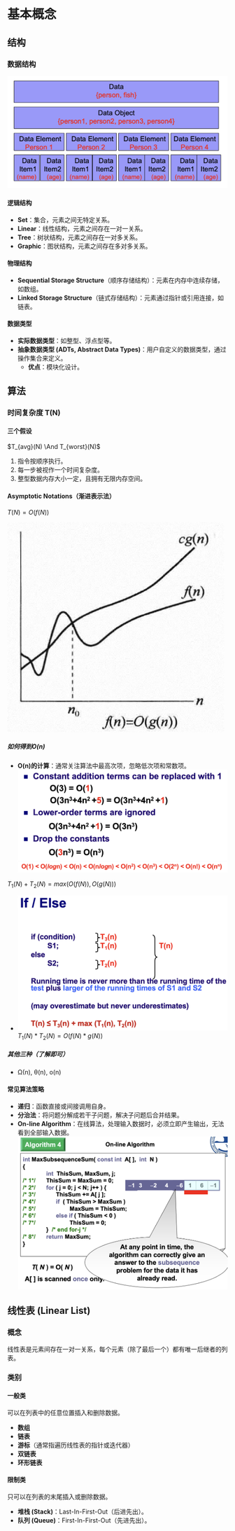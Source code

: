# 基本概念  
  
## 结构  
  
### 数据结构  
![](https://github.com/xinyi1227/Data-Structure2024/blob/main/image/32528deb12773601c2a8e683106948a9ee84b021098fd4d18f4e9fa66b0dbe0d.png)
  
#### 逻辑结构  
- **Set**：集合，元素之间无特定关系。  
- **Linear**：线性结构，元素之间存在一对一关系。  
- **Tree**：树状结构，元素之间存在一对多关系。  
- **Graphic**：图状结构，元素之间存在多对多关系。  
  
#### 物理结构  
- **Sequential Storage Structure**（顺序存储结构）：元素在内存中连续存储，如数组。  
- **Linked Storage Structure**（链式存储结构）：元素通过指针或引用连接，如链表。  
  
#### 数据类型  
- **实际数据类型**：如整型、浮点型等。  
- **抽象数据类型 (ADTs, Abstract Data Types)**：用户自定义的数据类型，通过操作集合来定义。  
  - **优点**：模块化设计。  
  
## 算法  
  
### 时间复杂度 T(N)  
  
#### 三个假设 
$T_{avg}(N) \And T_{worst}(N)$
1. 指令按顺序执行。  
2. 每一步被视作一个时间复杂度。  
3. 整型数据内存大小一定，且拥有无限内存空间。  
  
#### Asymptotic Notations（渐进表示法） 
$T(N)= O(f(N))$

![](https://github.com/xinyi1227/Data-Structure2024/blob/main/image/cb2f14db6d0200f2e0602e76553274e6c14b6ac3b25b5034243a69084014e7f2.png)
  
##### 如何得到O(n)  
- **O(n)的计算**：通常关注算法中最高次项，忽略低次项和常数项。 
![](https://github.com/xinyi1227/Data-Structure2024/blob/main/image/ccfc33a5f5f2e56e72fdcfef3fd631edee2e99b8713529c5b613c2719d2bfdd9.png) 
![](https://github.com/xinyi1227/Data-Structure2024/blob/main/image/dd94357049bfd7b751a797a2a7f723d90c47a5945ed40797dd1fe21f736d0496.png)

$T_{1}(N)+T_{2}(N)= max(O(f(N)),O(g(N)))$
- ![](https://github.com/xinyi1227/Data-Structure2024/blob/main/image/7432ccb2a5ab822fed7c91527e83affd8d70e56055f05e2bdae1cd35fc7eab5e.png)
$T_{1}(N)*T_{2}(N)=O(f(N)*g(N))$

##### 其他三种（了解即可）  
- Ω(n), θ(n), o(n)  
  
#### 常见算法策略  
- **递归**：函数直接或间接调用自身。  
- **分治法**：将问题分解成若干子问题，解决子问题后合并结果。  
- **On-line Algorithm**：在线算法，处理输入数据时，必须立即产生输出，无法看到全部输入数据。![](https://github.com/xinyi1227/Data-Structure2024/blob/main/image/01b569a098587915dd1be9860e4e15e85efae4882abe6ec1f832412ab9be211e.png)  
  
## 线性表 (Linear List)  
  
### 概念  
线性表是元素间存在一对一关系，每个元素（除了最后一个）都有唯一后继者的列表。  
  
### 类别  
  
#### 一般类  
可以在列表中的任意位置插入和删除数据。  
- **数组**  
- **链表**  
- **游标**（通常指遍历线性表的指针或迭代器）  
- **双链表**  
- **环形链表**  
  
#### 限制类  
只可以在列表的末尾插入或删除数据。  
- **堆栈 (Stack)**：Last-In-First-Out（后进先出）。  
- **队列 (Queue)**：First-In-First-Out（先进先出）。